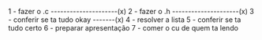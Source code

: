 1 - fazer o .c ---------------------(x)
2 - fazer o .h ---------------------(x)
3 - conferir se ta tudo okay -------(x)
4 - resolver a lista
5 - conferir se ta tudo certo 
6 - preparar apresentação
7 - comer o cu de quem ta lendo
